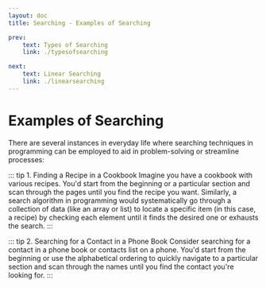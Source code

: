 ```yaml
---
layout: doc
title: Searching - Examples of Searching

prev:
    text: Types of Searching
    link: ./typesofsearching

next:
    text: Linear Searching
    link: ./linearsearching
---
```


# Examples of Searching
There are several instances in everyday life where searching techniques in programming can be employed to aid in problem-solving or streamline processes:

::: tip 1. Finding a Recipe in a Cookbook
Imagine you have a cookbook with various recipes. You'd start from the beginning or a particular section and scan through the pages until you find the recipe you want. Similarly, a search algorithm in programming would systematically go through a collection of data (like an array or list) to locate a specific item (in this case, a recipe) by checking each element until it finds the desired one or exhausts the search.
:::

::: tip 2. Searching for a Contact in a Phone Book
Consider searching for a contact in a phone book or contacts list on a phone. You'd start from the beginning or use the alphabetical ordering to quickly navigate to a particular section and scan through the names until you find the contact you're looking for.
:::